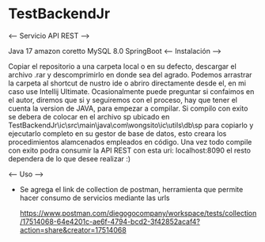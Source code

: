 # TestBackendJr

<-- Servicio API REST -->

Java 17 amazon coretto
MySQL 8.0
SpringBoot
<-- Instalación -->

Copiar el repositorio a una carpeta local o en su defecto, descargar el archivo .rar y descomprimirlo en donde sea del agrado.
Podemos arrastrar la carpeta al shortcut de nustro ide o abriro directamente desde el, en mi caso use Intellij Ultimate.
Ocasionalmente puede preguntar si confaimos en el autor, diremos que si y seguiremos con el proceso, hay que tener el cuenta la version de JAVA, para empezar a compilar.
Si compilo con exito se debera de colocar en el archivo sp ubicado en TestBackendJr\ic\src\main\java\com\wongsito\ic\utils\db\sp para copiarlo y ejecutarlo completo en su gestor de base de datos, esto creara los procedimientos alamcenados empleados en código.
Una vez todo compile con exito podra consumir la API REST con esta uri: localhost:8090 el resto dependera de lo que desee realizar :)

<-- Uso -->
+ Se agrega el link de collection de postman, herramienta que permite hacer consumo de servicios
  mediante las urls

  https://www.postman.com/diegogocompany/workspace/tests/collection/17514068-64e4201c-ae6f-4794-bcd2-3f42852acaf4?action=share&creator=17514068